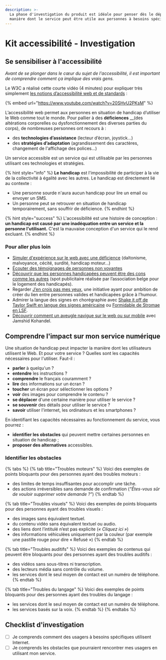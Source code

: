 ```yaml
---
description: >-
  La phase d'investigation du produit est idéale pour penser dès le départ à la 
  manière dont le service peut être utile aux personnes à besoins spécifiques.
---
```


# Kit accessibilité - Investigation

## Se sensibiliser à l'accessibilité

_Avant de se plonger dans le cœur du sujet de l'accessibilité, il est important de comprendre comment ça implique des vrais gens._

Le W3C a réalisé cette courte vidéo (4 minutes) pour expliquer très simplement [les notions d’accessibilité web et de standards](https://www.w3.org/WAI/videos/standards-and-benefits/fr) :

{% embed url="https://www.youtube.com/watch?v=20SHvU2PKsM" %}

L’accessibilité web permet aux personnes en situation de handicap d’utiliser le Web comme tout le monde. Pour pallier à des **déficiences** \__(des altérations corporelles ou dysfonctionnement des diverses parties du corps), de nombreuses personnes ont recours à :

* des **technologies d’assistance** (lecteur d’écran, joystick…)
* des **stratégies d’adaptation** (agrandissement des caractères, changement de l'affichage des polices...)

Un service accessible est un service qui est utilisable par les personnes utilisant ces technologies et stratégies.

{% hint style="info" %}
**Le handicap** est l'impossibilité de participer à la vie de la collectivité à égalité avec les autres. Le handicap est directement lié au contexte :

* Une personne sourde n'aura aucun handicap pour lire un email ou envoyer un SMS.
* Un personne peut se retrouver en situation de handicap temporairement, sans souffrir de déficience.
{% endhint %}

{% hint style="success" %}
L'accessibilité est une histoire de conception : **un handicap est causé par une inadéquation entre un service et la personne l'utilisant.** C'est la mauvaise conception d'un service qui le rend excluant.
{% endhint %}

### Pour aller plus loin

* [Simuler d'expérience sur le web avec une déficience](https://www.atalan.fr/agissons/fr/) (daltonisme, malvoyance, cécité, surdité, handicap moteur...)
* [Écouter des témoignages de personnes non voyantes](https://app.gitbook.com/emissions/place-de-la-toile/les-aveugles-face-au-numerique)
* [Découvrir que les personnes handicapées peuvent être des cons comme les autres](https://www.youtube.com/watch?v=p8w60RPo7t4) (spot publicitaire réalisée par l’association belge pour le logement des handicapés).
* Regarder [J’en crois pas mes yeux](http://www.jencroispasmesyeux.com), une initiative ayant pour ambition de créer du lien entre personnes valides et handicapées grâce à l’humour.
* Admirer la langue des signes en chorégraphie avec [Shake it off de Taylor Swift en langue des signes américaine](https://www.youtube.com/watch?v=npEQattWkYc) ou [Formidable de Stromae en LSF](https://www.youtube.com/watch?v=5Qd6S37rasU). 
* [Découvrir comment un aveugle navigue sur le web ou sur mobile](https://entrepreneur-interet-general.etalab.gouv.fr/blog/2019/08/30/demonstrations-accessibilite-numerique.html) avec Jamshid Kohandel.

## Comprendre l'impact sur mon service numérique

Une situation de handicap peut impacter la manière dont les utilisateurs utilisent le Web. Et pour votre service ? Quelles sont les capacités nécessaires pour l'utiliser. Faut-il :

* **parler** à quelqu'un ?
* **entendre** les instructions ?
* **comprendre** le français couramment ?
* **lire** des informations sur un écran ?
* **toucher** un écran pour sélectionner les options ?
* **voir** des images pour comprendre le contenu ?
* **se déplacer** d'une certaine manière pour utiliser le service ?
* **se souvenir** des détails pour utiliser le service ?
* **savoir** utiliser l'internet, les ordinateurs et les smartphones ?

En identifiant les capacités nécessaires au fonctionnement du service, vous pourrez :

* **identifier les obstacles** qui peuvent mettre certaines personnes  en situation de handicap ;
* **proposer des alternatives** accessibles.

### Identifier les obstacles

{% tabs %}
{% tab title="Troubles moteurs" %}
Voici des exemples de points bloquants pour des personnes ayant des troubles moteurs :

* des limites de temps insuffisantes pour accomplir une tâche.
* des actions irréversibles sans demande de confirmation (_“Êtes-vous sûr de vouloir supprimer votre demande ?”_)
{% endtab %}

{% tab title="Troubles visuels" %}
Voici des exemples de points bloquants pour des personnes ayant des troubles visuels :

* des images sans équivalent textuel.
* du contenu vidéo sans équivalent textuel ou audio.
* des liens dont l’intitulé n’est pas explicite (_« Cliquez ici »_)
* des informations véhiculées uniquement par la couleur (par exemple une pastille rouge pour dire « Refusé »)
{% endtab %}

{% tab title="Troubles auditifs" %}
Voici des exemples de contenus qui peuvent être bloquants pour des personnes ayant des troubles auditifs :

* des vidéos sans sous-titres ni transcription.
* des lecteurs média sans contrôle du volume.
* les services dont le seul moyen de contact est un numéro de téléphone.
{% endtab %}

{% tab title="Troubles du langage" %}
Voici des exemples de points bloquants pour des personnes ayant des troubles du langage :

* les services dont le seul moyen de contact est un numéro de téléphone.
* les services basés sur la voix.
{% endtab %}
{% endtabs %}

## Checklist d'investigation

* [ ] Je comprends comment des usagers à besoins spécifiques utilisent Internet.
* [ ] Je comprends les obstacles que pourraient rencontrer mes usagers en utilisant mon service.
